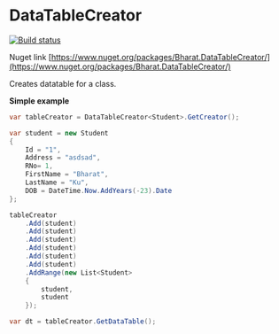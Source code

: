 # DataTableCreator
[![Build status](https://ci.appveyor.com/api/projects/status/j375v8i3etemu43u/branch/master?svg=true)](https://ci.appveyor.com/project/pavinan/datatablecreator/branch/master)

Nuget link [https://www.nuget.org/packages/Bharat.DataTableCreator/](https://www.nuget.org/packages/Bharat.DataTableCreator/)

Creates datatable for a class.

**Simple example**

```csharp
var tableCreator = DataTableCreator<Student>.GetCreator();

var student = new Student
{
    Id = "1",
    Address = "asdsad",
    RNo= 1,
    FirstName = "Bharat",
    LastName = "Ku",
    DOB = DateTime.Now.AddYears(-23).Date
};

tableCreator
    .Add(student)
    .Add(student)
    .Add(student)
    .Add(student)
    .Add(student)
    .Add(student)
    .AddRange(new List<Student>
    {
        student,
        student
    });

var dt = tableCreator.GetDataTable();
```
